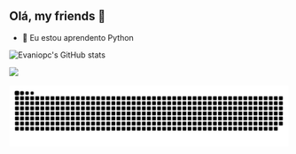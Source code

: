 ## Olá, my friends 🤟

- 🌱 Eu estou aprendento Python

<!--
**Evaniopc/Evaniopc** is a ✨ _special_ ✨ repository because its `README.md` (this file) appears on your GitHub profile.

Here are some ideas to get you started:

- 🔭 I’m currently working on ...
- 🌱 I’m currently learning ...
- 👯 I’m looking to collaborate on ...
- 🤔 I’m looking for help with ...
- 💬 Ask me about ...
- 📫 How to reach me: ...
- 😄 Pronouns: ...
- ⚡ Fun fact: ...
-->


![Evaniopc's GitHub stats](https://github-readme-stats.vercel.app/api?username=Evaniopc&count_private=true&show_icons=true&theme=react)

<div>  
  <a href="https://www.instagram.com/evaniopc/" target="_blank"><img src="https://img.shields.io/badge/-Instagram-%23E4405F?style=for-the-badge&logo=instagram&logoColor=white" target="_blank"></a>
 
  ![Snake animation](https://github.com/ellen2121/ellen2121/blob/output/github-contribution-grid-snake.svg)
</div>
